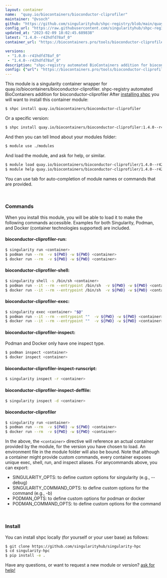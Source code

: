 ```yaml
---
layout: container
name:  "quay.io/biocontainers/bioconductor-cliprofiler"
maintainer: "@vsoch"
github: "https://github.com/singularityhub/shpc-registry/blob/main/quay.io/biocontainers/bioconductor-cliprofiler/container.yaml"
config_url: "https://raw.githubusercontent.com/singularityhub/shpc-registry/main/quay.io/biocontainers/bioconductor-cliprofiler/container.yaml"
updated_at: "2023-02-09 18:02:45.689838"
latest: "1.4.0--r42hdfd78af_0"
container_url: "https://biocontainers.pro/tools/bioconductor-cliprofiler"

versions:
 - "1.0.0--r41hdfd78af_0"
 - "1.4.0--r42hdfd78af_0"
description: "shpc-registry automated BioContainers addition for bioconductor-cliprofiler"
config: {"url": "https://biocontainers.pro/tools/bioconductor-cliprofiler", "maintainer": "@vsoch", "description": "shpc-registry automated BioContainers addition for bioconductor-cliprofiler", "latest": {"1.4.0--r42hdfd78af_0": "sha256:203926549368371b87417d009bff623b93fb5dcab41dec68b9eec2eb81d51338"}, "tags": {"1.0.0--r41hdfd78af_0": "sha256:0cc4a207d3a707227079d9f0dfdf44aa7e6af714f48124d3234502af05aa7d56", "1.4.0--r42hdfd78af_0": "sha256:203926549368371b87417d009bff623b93fb5dcab41dec68b9eec2eb81d51338"}, "docker": "quay.io/biocontainers/bioconductor-cliprofiler"}
---
```


This module is a singularity container wrapper for quay.io/biocontainers/bioconductor-cliprofiler.
shpc-registry automated BioContainers addition for bioconductor-cliprofiler
After [installing shpc](#install) you will want to install this container module:


```bash
$ shpc install quay.io/biocontainers/bioconductor-cliprofiler
```

Or a specific version:

```bash
$ shpc install quay.io/biocontainers/bioconductor-cliprofiler:1.4.0--r42hdfd78af_0
```

And then you can tell lmod about your modules folder:

```bash
$ module use ./modules
```

And load the module, and ask for help, or similar.

```bash
$ module load quay.io/biocontainers/bioconductor-cliprofiler/1.4.0--r42hdfd78af_0
$ module help quay.io/biocontainers/bioconductor-cliprofiler/1.4.0--r42hdfd78af_0
```

You can use tab for auto-completion of module names or commands that are provided.

<br>

### Commands

When you install this module, you will be able to load it to make the following commands accessible.
Examples for both Singularity, Podman, and Docker (container technologies supported) are included.

#### bioconductor-cliprofiler-run:

```bash
$ singularity run <container>
$ podman run --rm  -v ${PWD} -w ${PWD} <container>
$ docker run --rm  -v ${PWD} -w ${PWD} <container>
```

#### bioconductor-cliprofiler-shell:

```bash
$ singularity shell -s /bin/sh <container>
$ podman run --it --rm --entrypoint /bin/sh  -v ${PWD} -w ${PWD} <container>
$ docker run --it --rm --entrypoint /bin/sh  -v ${PWD} -w ${PWD} <container>
```

#### bioconductor-cliprofiler-exec:

```bash
$ singularity exec <container> "$@"
$ podman run --it --rm --entrypoint ""  -v ${PWD} -w ${PWD} <container> "$@"
$ docker run --it --rm --entrypoint ""  -v ${PWD} -w ${PWD} <container> "$@"
```

#### bioconductor-cliprofiler-inspect:

Podman and Docker only have one inspect type.

```bash
$ podman inspect <container>
$ docker inspect <container>
```

#### bioconductor-cliprofiler-inspect-runscript:

```bash
$ singularity inspect -r <container>
```

#### bioconductor-cliprofiler-inspect-deffile:

```bash
$ singularity inspect -d <container>
```



#### bioconductor-cliprofiler

```bash
$ singularity run <container>
$ podman run --rm  -v ${PWD} -w ${PWD} <container>
$ docker run --rm  -v ${PWD} -w ${PWD} <container>
```


In the above, the `<container>` directive will reference an actual container provided
by the module, for the version you have chosen to load. An environment file in the
module folder will also be bound. Note that although a container
might provide custom commands, every container exposes unique exec, shell, run, and
inspect aliases. For anycommands above, you can export:

 - SINGULARITY_OPTS: to define custom options for singularity (e.g., --debug)
 - SINGULARITY_COMMAND_OPTS: to define custom options for the command (e.g., -b)
 - PODMAN_OPTS: to define custom options for podman or docker
 - PODMAN_COMMAND_OPTS: to define custom options for the command

<br>

### Install

You can install shpc locally (for yourself or your user base) as follows:

```bash
$ git clone https://github.com/singularityhub/singularity-hpc
$ cd singularity-hpc
$ pip install -e .
```

Have any questions, or want to request a new module or version? [ask for help!](https://github.com/singularityhub/singularity-hpc/issues)